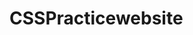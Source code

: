 # CSSPracticewebsite
<!-- Title: Health Website
Descripion: A blog on what I think the Pillars of Health are and why they are important.
To use run live server on the index.html file.  -->